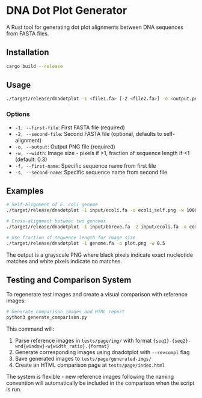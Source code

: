 # DNA Dot Plot Generator

A Rust tool for generating dot plot alignments between DNA sequences from FASTA files.

## Installation

```bash
cargo build --release
```

## Usage

```bash
./target/release/dnadotplot -1 <file1.fa> [-2 <file2.fa>] -o <output.png> [options]
```

### Options

- `-1, --first-file`: First FASTA file (required)
- `-2, --second-file`: Second FASTA file (optional, defaults to self-alignment)
- `-o, --output`: Output PNG file (required)
- `-w, --width`: Image size - pixels if >1, fraction of sequence length if <1 (default: 0.3)
- `-f, --first-name`: Specific sequence name from first file
- `-s, --second-name`: Specific sequence name from second file

## Examples

```bash
# Self-alignment of E. coli genome
./target/release/dnadotplot -1 input/ecoli.fa -o ecoli_self.png -w 1000

# Cross-alignment between two genomes
./target/release/dnadotplot -1 input/bbreve.fa -2 input/ecoli.fa -o comparison.png

# Use fraction of sequence length for image size
./target/release/dnadotplot -1 genome.fa -o plot.png -w 0.5
```

The output is a grayscale PNG where black pixels indicate exact nucleotide matches and white pixels indicate no matches.

## Testing and Comparison System

To regenerate test images and create a visual comparison with reference images:

```bash
# Generate comparison images and HTML report
python3 generate_comparison.py
```

This command will:
1. Parse reference images in `tests/page/img/` with format `{seq1}-{seq2}-wnd{window}-w{width_ratio}.{format}`
2. Generate corresponding images using dnadotplot with `--revcompl` flag
3. Save generated images to `tests/page/generated-imgs/`
4. Create an HTML comparison page at `tests/page/index.html`

The system is flexible - new reference images following the naming convention will automatically be included in the comparison when the script is run.